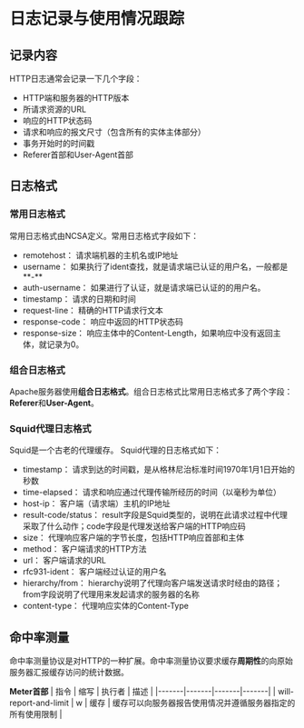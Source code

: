 # 日志记录与使用情况跟踪
## 记录内容
HTTP日志通常会记录一下几个字段：
* HTTP端和服务器的HTTP版本
* 所请求资源的URL
* 响应的HTTP状态码
* 请求和响应的报文尺寸（包含所有的实体主体部分）
* 事务开始时的时间戳
* Referer首部和User-Agent首部

## 日志格式
### 常用日志格式
常用日志格式由NCSA定义。常用日志格式字段如下：
* remotehost： 请求端机器的主机名或IP地址
* username： 如果执行了ident查找，就是请求端已认证的用户名，一般都是**-**
* auth-username： 如果进行了认证，就是请求端已认证的的用户名。
* timestamp： 请求的日期和时间
* request-line： 精确的HTTP请求行文本
* response-code： 响应中返回的HTTP状态码
* response-size： 响应主体中的Content-Length，如果响应中没有返回主体，就记录为0。

### 组合日志格式
Apache服务器使用**组合日志格式**。组合日志格式比常用日志格式多了两个字段：**Referer**和**User-Agent**。

### Squid代理日志格式
Squid是一个古老的代理缓存。
Squid代理的日志格式如下：
* timestamp： 请求到达的时间戳，是从格林尼治标准时间1970年1月1日开始的秒数
* time-elapsed： 请求和响应通过代理传输所经历的时间（以毫秒为单位）
* host-ip： 客户端（请求端）主机的IP地址
* result-code/status： result字段是Squid类型的，说明在此请求过程中代理采取了什么动作；code字段是代理发送给客户端的HTTP响应码
* size： 代理响应客户端的字节长度，包括HTTP响应首部和主体
* method： 客户端请求的HTTP方法
* url： 客户端请求的URL
* rfc931-ident： 客户端经过认证的用户名
* hierarchy/from： hierarchy说明了代理向客户端发送请求时经由的路径；from字段说明了代理用来发起请求的服务器的名称
* content-type： 代理响应实体的Content-Type

## 命中率测量
命中率测量协议是对HTTP的一种扩展。命中率测量协议要求缓存**周期性**的向原始服务器汇报缓存访问的统计数据。

**Meter首部**
| 指令 | 缩写 | 执行者 | 描述 |
|-------|-------|-------|-------|
| will-report-and-limit | w | 缓存 | 缓存可以向服务器报告使用情况并遵循服务器指定的所有使用限制 |

